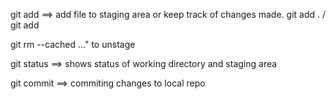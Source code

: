 git add ==> add file to staging area or keep track of changes made.
git add . / git add <fileName>

git rm --cached <file>..." to unstage

git status ==> shows status of working directory and staging area

git commit ==> commiting changes to local repo